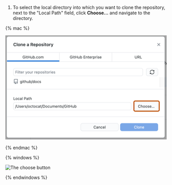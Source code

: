 1. To select the local directory into which you want to clone the repository, next to the "Local Path" field, click **Choose...** and navigate to the directory.

  {% mac %}

  ![Screenshot of the "Clone a repository" window. A button, labeled "Choose", is highlighted with an orange outline.](/assets/images/help/desktop/clone-choose-button-mac.png)

  {% endmac %}

  {% windows %}

  ![The choose button](/assets/images/help/desktop/clone-choose-button-win.png)

  {% endwindows %}
